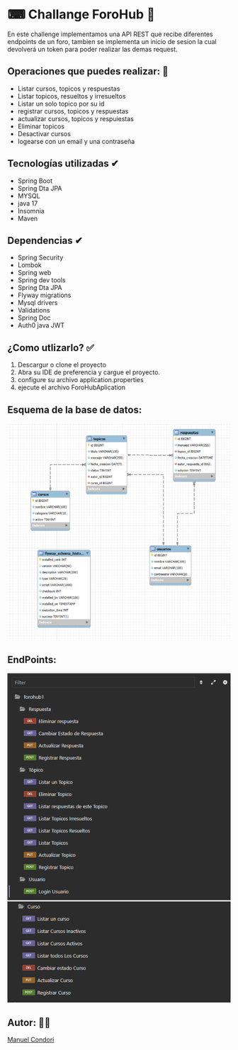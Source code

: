 # ⌨ Challange ForoHub 📝
En este challenge implementamos una API REST que recibe
diferentes endpoints de un foro, tambien se implementa 
un inicio de sesion la cual devolverá un token para poder 
realizar las demas request.

## Operaciones que puedes realizar: 📎

* Listar cursos, topicos y respuestas
* Listar topicos, resueltos y irresueltos
* Listar un solo topico por su id
* registrar cursos, topicos y respuestas
* actualizar cursos, topicos y respuiestas
* Eliminar topicos
* Desactivar cursos
* logearse con un email y una contraseña


## Tecnologías utilizadas ✔
- Spring Boot
- Spring Dta JPA
- MYSQL
- java 17
- Insomnia
- Maven

## Dependencias ✔
- Spring Security
- Lombok
- Spring web
- Spring dev tools
- Spring Dta JPA
- Flyway migrations
- Mysql drivers
- Validations
- Spring Doc
- Auth0 java JWT


## ¿Como utlizarlo? ✅
1. Descargur o clone el proyecto
2. Abra su IDE de preferencia y cargue el proyecto.
3. configure su archivo application.properties
4. ejecute el archivo ForoHubAplication

## Esquema de la base de datos:
![imagenes_del_esquema_de_la _bd](src/main/resources/imagenes/imagen3.png)

## EndPoints:
![imagenes_de_los_endpoints](src/main/resources/imagenes/imagen1.png)
![imagenes_de_los_endpints](src/main/resources/imagenes/imagen2.png)


## Autor: 👨‍💻
[Manuel Condori](https://github.com/M4nu007)
